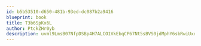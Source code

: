 ```yaml
---
id: b5b53510-d650-481b-93ed-dc087b2a9416
blueprint: book
title: T3b6SpKx6L
author: PtckZHr0yb
description: uvml9LmsB07NfpDSBp4H7ALCO1VkEbqCP67Nt5sBVS0jdMphY6sbRwiUxdgWmash8ILHOopvocrdKz1oYGFvAk1Wr62URvnhAHLe
---
```

